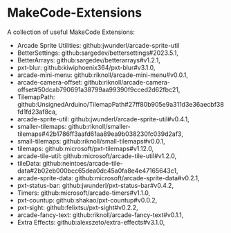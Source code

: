 # MakeCode-Extensions
A collection of useful MakeCode Extensions:
- Arcade Sprite Utilities: github:jwunderl/arcade-sprite-util
- BetterSettings: github:sargedev/bettersettings#2023.5.1,
- BetterArrays: github:sargedev/betterarrays#v1.2.1,
- pxt-blur: github:kiwiphoenix364/pxt-blur#v3.1.0,
- arcade-mini-menu: github:riknoll/arcade-mini-menu#v0.0.1,
- arcade-camera-offset: github:riknoll/arcade-camera-offset#50dcab790691a38799aa99390f9cced2d62fbc21,
- TilemapPath: github:UnsignedArduino/TilemapPath#27ff80b905e9a311d3e36aecbf38fd1fd23af8ca,
- arcade-sprite-util: github:jwunderl/arcade-sprite-util#v0.4.1,
- smaller-tilemaps: github:riknoll/smaller-tilemaps#42b1786ff3aafd61aa89ea9b038230fc039d2af3,
- small-tilemaps: github:riknoll/small-tilemaps#v0.0.1,
- tilemaps: github:microsoft/pxt-tilemaps#v1.12.0,
- arcade-tile-util: github:microsoft/arcade-tile-util#v1.2.0,
- tileData: github:neintoes/arcade-tile-data#2b02eb000bcc65dea0dc45a0fa8e4e47165643c1,
- arcade-sprite-data: github:microsoft/arcade-sprite-data#v0.2.1,
- pxt-status-bar: github:jwunderl/pxt-status-bar#v0.4.2,
- Timers: github:microsoft/arcade-timers#v1.1.0,
- pxt-countup: github:shakao/pxt-countup#v0.0.2,
- pxt-sight: github:felixtsu/pxt-sight#v0.2.2,
- arcade-fancy-text: github:riknoll/arcade-fancy-text#v0.1.1,
- Extra Effects: github:alexszeto/extra-effects#v3.1.0,
